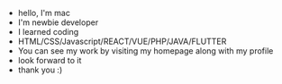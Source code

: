 - hello, I'm mac
- I'm newbie developer
- I learned coding
- HTML/CSS/Javascript/REACT/VUE/PHP/JAVA/FLUTTER
- You can see my work by visiting my homepage along with my profile
- look forward to it
- thank you :)

<!---
littlemac08/littlemac08 is a ✨ special ✨ repository because its `README.md` (this file) appears on your GitHub profile.
You can click the Preview link to take a look at your changes.
--->
